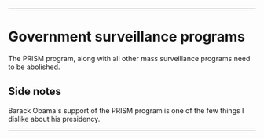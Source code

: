 
***

# Government surveillance programs

The PRISM program, along with all other mass surveillance programs need to be abolished.

## Side notes

Barack Obama's support of the PRISM program is one of the few things I dislike about his presidency.

***
